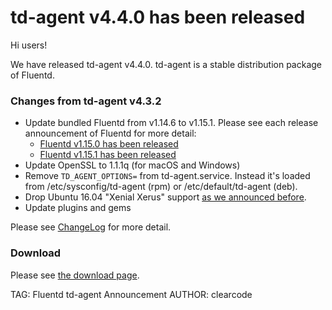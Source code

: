 # td-agent v4.4.0 has been released

Hi users!

We have released td-agent v4.4.0. td-agent is a stable distribution package of Fluentd.

### Changes from td-agent v4.3.2

  * Update bundled Fluentd from v1.14.6 to v1.15.1. Please see each release announcement of Fluentd for more detail:
    * [Fluentd v1.15.0 has been released](fluentd-v1.15.0-has-been-released)
    * [Fluentd v1.15.1 has been released](fluentd-v1.15.1-has-been-released)
  * Update OpenSSL to 1.1.1q (for macOS and Windows)
  * Remove `TD_AGENT_OPTIONS=` from td-agent.service.
    Instead it's loaded from /etc/sysconfig/td-agent (rpm) or /etc/default/td-agent (deb).
  * Drop Ubuntu 16.04 "Xenial Xerus" support [as we announced before](td-agent-v4.3.1-has-been-released).
  * Update plugins and gems

Please see [ChangeLog](https://github.com/fluent/fluent-package-builder/blob/master/CHANGELOG.md#release-v440---20220729) for more detail.

### Download

Please see [the download page](/download#td-agent).

TAG: Fluentd td-agent Announcement
AUTHOR: clearcode
